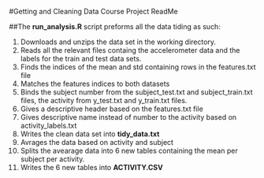 #Getting and Cleaning Data Course Project ReadMe

##The __run_analysis.R__ script preforms all the data tiding as such:
1. Downloads and unzips the data set in the working directory.
2. Reads all the relevant files containg the accelerometer data and
   the labels for the train and test data sets.
3. Finds the indices of the mean and std containing rows in the features.txt file
4. Matches the features indices to both datasets
5. Binds the subject number from the subject_test.txt and subject_train.txt files, the activity from
   y_test.txt and y_train.txt files.
6. Gives a descriptive header based on the features.txt file
7. Gives descriptive name instead of number to the activity based on activity_labels.txt
8. Writes the clean data set into __tidy_data.txt__
9. Avrages the data based on activity and subject
10. Splits the avearage data into 6 new tables containing the mean per subject per activity.
11. Writes the 6 new tables into __ACTIVITY.CSV__

   